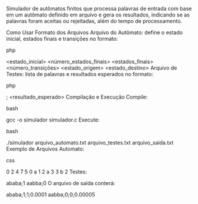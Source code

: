 Simulador de autômatos finitos que processa palavras de entrada com base em um autômato definido em arquivo e gera os resultados, indicando se as palavras foram aceitas ou rejeitadas, além do tempo de processamento.

Como Usar
Formato dos Arquivos
Arquivo do Autômato: define o estado inicial, estados finais e transições no formato:

php

<estado_inicial>
<número_estados_finais>
<estados_finais>
<número_transições>
<estado_origem> <caractere> <estado_destino>
Arquivo de Testes: lista de palavras e resultados esperados no formato:

php

<palavra>; <resultado_esperado>
Compilação e Execução
Compile:

bash

gcc -o simulador simulador.c
Execute:

bash

./simulador arquivo_automato.txt arquivo_testes.txt arquivo_saida.txt
Exemplo de Arquivos
Automato:

css

0
2
4 7
5
0 a 1
2 a 3
3 b 2
Testes:


ababa;1
aabba;0
O arquivo de saída conterá:


ababa;1;1;0.0001
aabba;0;0;0.00005

